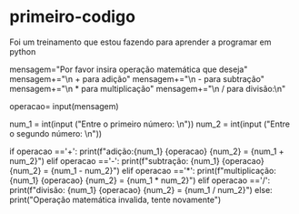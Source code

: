 # primeiro-codigo
Foi um treinamento que estou fazendo para aprender a programar em python

mensagem="Por favor insira operação matemática que deseja"
mensagem+="\n + para adição"
mensagem+="\n - para subtração"
mensagem+="\n * para multiplicação"
mensagem+="\n / para divisão:\n"

operacao= input(mensagem)

num_1 = int(input ("Entre o primeiro número: \n"))
num_2 = int(input ("Entre o segundo número: \n"))

if operacao =='+':
    print(f"adição:{num_1} {operacao} {num_2} = {num_1 + num_2}")
elif operacao =='-':
    print(f"subtração: {num_1} {operacao} {num_2} = {num_1 - num_2}")
elif operacao =='*':
    print(f"multiplicação: {num_1} {operacao} {num_2} = {num_1 * num_2}")
elif operacao =='/':
    print(f"divisão: {num_1} {operacao} {num_2} = {num_1 / num_2}")
else:
    print("Operação matemática invalida, tente novamente")
 
